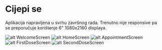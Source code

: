 # Cijepi se

Aplikacija napravljena u svrhu završnog rada. Trenutno nije responsive pa se preporučuje korištenje 6" 1080x2160 displaya.

![alt WelcomeScreen](https://raw.githubusercontent.com/lkereceni/cijepise-screens/main/WelcomeScreen.png?token=ASXYKAHCBYAQAOJCIO5QHTTA4QYQ6) ![alt HomeScreen](https://raw.githubusercontent.com/lkereceni/cijepise-screens/main/HomeScreen.png?token=ASXYKADLC2R62SZ42UCXC43A4QYT6) ![alt AppointmentScreen](https://raw.githubusercontent.com/lkereceni/cijepise-screens/main/AppointmentScreen.png?token=ASXYKAHKVJFLC3BRYQWAFB3A4QY3A) ![alt FirstDoseScreen](https://raw.githubusercontent.com/lkereceni/cijepise-screens/main/DoseOneScreen.png?token=ASXYKAAO3O4HENPNZFLTO43A4QY7Y) ![alt SecondDoseScreen](https://raw.githubusercontent.com/lkereceni/cijepise-screens/main/DoseTwoScreen.png?token=ASXYKAGHMYU7LFNZ6MVKJJTA4QZBC) 
